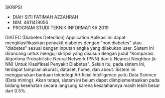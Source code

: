 SKRIPSI
- DIAH SITI FATIMAH AZZAHRAH
- NIM. 4611419056
- PROGRAM STUDI TEKNIK INFORMATIKA 2019

DIATEC (Diabetes Detection) Application 
Aplikasi ini dapat mengklasifikasikan penyakit diabetes dengan "non diabetes" atau "diabetes" sesuai dengan inputan angka yang dilakukan user. Sistem ini dirancang untuk menguji skripsi yang disusun dengan judul "Komparasi Algoritma Probabilistic Neural Network (PNN) dan k-Nearest Neighbor (k-NN) Untuk Klasifikasi Penyakit Diabetes". Selain itu, pada sistem ini, terdapat tampilan akurasi, dataset, home, dan about. Sistem ini menggunakan bantuan teknologi Artificial Intelligence yaitu Data Science (Data mining). Akan tetapi, sistem ini belum dapat diimplementasikan pada bidang kesehatan secara langsung karena kesalahannya masih lebih besar dari 0.5%. 
